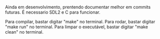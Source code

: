 Ainda em desenvolvimento, prentendo documentar melhor em commits futuras.
É necessario SDL2 e C para funcionar.

Para compilar, bastar digitar "make" no terminal.
Para rodar, bastar digitar "make run" no terminal.
Para limpar o executável, bastar digitar "make clean" no terminal.
